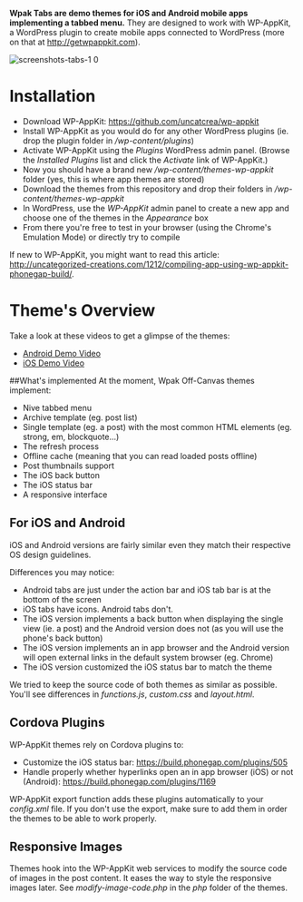 **Wpak Tabs are demo themes for iOS and Android mobile apps implementing a tabbed menu.** They are designed to work with WP-AppKit, a WordPress plugin to create mobile apps connected to WordPress (more on that at http://getwpappkit.com).

![screenshots-tabs-1 0](https://cloud.githubusercontent.com/assets/6179747/8895895/4d455644-33ea-11e5-9e7e-26950c127582.png)

# Installation
* Download WP-AppKit: https://github.com/uncatcrea/wp-appkit
* Install WP-AppKit as you would do for any other WordPress plugins (ie. drop the plugin folder in */wp-content/plugins*)
* Activate WP-AppKit using the _Plugins_ WordPress admin panel. (Browse the *Installed Plugins* list and click the *Activate* link of WP-AppKit.)
* Now you should have a brand new */wp-content/themes-wp-appkit* folder (yes, this is where app themes are stored)
* Download the themes from this repository and drop their folders in */wp-content/themes-wp-appkit*
* In WordPress, use the *WP-AppKit* admin panel to create a new app and choose one of the themes in the *Appearance* box
* From there you're free to test in your browser (using the Chrome's Emulation Mode) or directly try to compile

If new to WP-AppKit, you might want to read this article: http://uncategorized-creations.com/1212/compiling-app-using-wp-appkit-phonegap-build/.

# Theme's Overview

Take a look at these videos to get a glimpse of the themes:
* [Android Demo Video](https://www.youtube.com/watch?v=iO-00OW29fU)
* [iOS Demo Video](https://www.youtube.com/watch?v=47d9milbz-s)

##What's implemented
At the moment, Wpak Off-Canvas themes implement:
* Nive tabbed menu
* Archive template (eg. post list)
* Single template (eg. a post) with the most common HTML elements (eg. strong, em, blockquote...)
* The refresh process
* Offline cache (meaning that you can read loaded posts offline)
* Post thumbnails support
* The iOS back button
* The iOS status bar 
* A responsive interface

## For iOS and Android
iOS and Android versions are fairly similar even they match their respective OS design guidelines.

Differences you may notice:
* Android tabs are just under the action bar and iOS tab bar is at the bottom of the screen
* iOS tabs have icons. Android tabs don't.
* The iOS version implements a back button when displaying the single view (ie. a post) and the Android version does not (as you will use the phone's back button)
* The iOS version implements an in app browser and the Android version will open external links in the default system browser (eg. Chrome)
* The iOS version customized the iOS status bar to match the theme

We tried to keep the source code of both themes as similar as possible. You'll see differences in *functions.js*, *custom.css* and *layout.html*.

## Cordova Plugins
WP-AppKit themes rely on Cordova plugins to:
* Customize the iOS status bar: https://build.phonegap.com/plugins/505
* Handle properly whether hyperlinks open an in app browser (iOS) or not (Android): https://build.phonegap.com/plugins/1169

WP-AppKit export function adds these plugins automatically to your *config.xml* file. If you don't use the export, make sure to add them in order the themes to be able to work properly.

## Responsive Images
Themes hook into the WP-AppKit web services to modify the source code of images in the post content. It eases the way to style the responsive images later. See *modify-image-code.php* in the *php* folder of the themes.